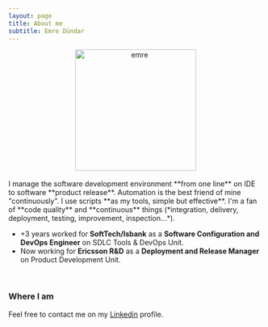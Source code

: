```yaml
---
layout: page
title: About me
subtitle: Emre Dündar
---
```




<div style="text-align:center;">
  <a href="#">
    <img src="https://emredundar.github.io/img/profile1.jpg" alt="emre" style="width: 240px;">
  </a>
</div>

<br>
I manage the software development environment **from one line** on IDE to software **product release**. 
Automation is the best friend of mine "continuously". I use scripts **as my tools, simple but effective**. I'm a fan of **code quality** and **continuous** things (*integration, delivery, deployment, testing, improvement, inspection...*).

- +3 years worked for **SoftTech/Isbank** as a **Software Configuration and DevOps Engineer** on SDLC Tools & DevOps Unit.
- Now working for **Ericsson R&D** as a **Deployment and Release Manager** on Product Development Unit.

<br>

### Where I am

Feel free to contact me on my [Linkedin](https://www.linkedin.com/in/emredundar) profile.
